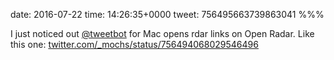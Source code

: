 date: 2016-07-22
time: 14:26:35+0000
tweet: 756495663739863041
%%%

I just noticed out [@tweetbot](https://twitter.com/tweetbot) for Mac opens rdar links on Open Radar. Like this one: [twitter.com/\_mochs/status/756494068029546496](https://twitter.com/_mochs/status/756494068029546496)
